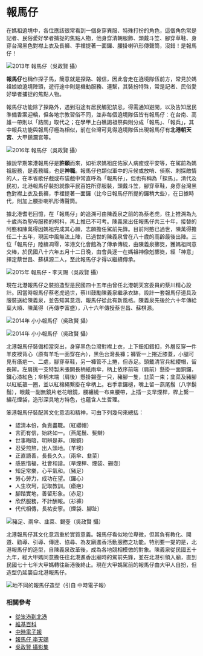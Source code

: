 # 報馬仔

在媽祖遶境中，各位應該很常看到一個身穿異服、特殊打扮的角色，這個角色常是記者、民俗愛好學者捕捉的焦點人物，他身穿清朝服飾、頭戴斗笠、腳穿草鞋、身穿台灣黑色對襟上衣及長褲、手裡提著一面鑼、腰掛喇叭形傳聲筒，沒錯！是報馬仔！

![2013年 報馬仔（吳政賢 攝）](img/001.jpg)

**報馬仔**也稱作探子馬，簡意就是探路、報信，因此會走在遶境隊伍前方，常見於媽祖娘娘遶境陣頭，遊行途中則是機動服務、連繫，其裝扮特殊，常是記者、民俗愛好學者捕捉的焦點人物。

報馬仔功能除了探路外，遇到沿途有居民觸犯禁忌，得需通知避開，以及告知居民準備香案迎轎，但各地宗教習俗不同，並非每個遶境隊伍皆有報馬仔：在台南、高雄一帶則以「路關」取代之；在學甲上白礁謁祖祭典則分成「報馬」、「報兵」，其中報兵功能與報馬仔極為相似，前在台灣可見得遶境隊伍出現報馬仔有**北港朝天宮**、大甲鎮瀾宮等。

![2016年 報馬仔（吳政賢 攝）](img/002.jpg)

據說早期笨港報馬仔是**許願**而來，如祈求媽祖庇佑家人病癒或平安等，在駕前為媽祖服務，是義務職，也是**神職**。報馬仔也類似軍中的斥候或放哨、偵察、刺探敵情的人，在本省歌仔戲或布袋戲中常直呼為「報馬仔」，但也有稱為「探馬」。清代及民初，北港報馬仔裝扮就像平民百姓所穿服裝，頭戴斗笠，腳穿草鞋，身穿台灣黑色對襟上衣及長褲，手裡提著一面鑼（比今日報馬仔所提的鑼稍大些），在日據時代，則加上腰掛喇叭形傳聲筒。

據北港耆老回憶，在「報馬仔」的追溯可由陳義泉之前的為蔡老虎，往上推溯為九十歲尚為聖母服務的柯科，再上推已不可考。陳義泉出任報馬仔共三十年，接替的阿憨和陳萬得因媽祖完成其心願，志願擔任駕前先鋒。目前阿憨已過世，陳萬得擔任二十五年，現因中風無法上陣，已過世的陳義泉曾在八十歲的高齡最後出陣。三位「報馬仔」陸續凋零，笨港文化會館為了傳承傳統，由陳義泉擲筊，獲媽祖同意交棒，於民國八十六年五月十二日晚，由會員逐一在媽祖神像剋擲筊，經「神意」擇定蔡世昌、蘇棋源二人，至此報馬仔才得以繼續傳承。

![2015年 報馬仔 - 李天賜（吳政賢 攝）](img/003.jpg)

現在北港報馬仔之裝扮造型是民國四十五年由曾任北港朝天宮委員的蔡川精心設計。因當時報馬仔蔡老虎過世，蔡川鼓勵陳義泉繼承衣缽，設計一套報馬仔道具及服裝送給陳義泉，並告知其意涵，報馬仔從此有新風格。陳義泉先後於六十年傳給葉大順、陳萬得（再傳李富盛），八十六年傳授蔡世昌、蘇棋源。

![2014年 小小報馬仔（吳政賢 攝）](img/004.jpg)

![2014年 小小報馬仔（吳政賢 攝）](img/005.jpg)

北港報馬仔裝備相當突出，身穿黑色台灣對襟上衣，上下鈕扣錯扣，外層反穿一件羊皮襖背心（原有羊毛一面穿在內），黑色台灣長褲；褲管一上捲近膝蓋，小腿可見有瘡疤一、二處，腳穿草鞋，另一褲管不上捲，但赤足。頭戴清官兵紅纓帽，留長辮。左肩挑一支特製未張開長柄紙雨傘，柄上依序前端（肩前）懸掛一面銅鑼，鑼心漆紅色；傘柄末端（肩後）懸掛錫壺一只，豬腳一隻，韭菜一束；韭菜及豬腳以紅紙箍一圈，並以紅棉繩繫掛在傘柄上。右手拿鑼槌，嘴上留一燕尾鬚（八字鬍鬚），眼戴一副無鏡片老花眼鏡，腰纏繞一布束腰帶，上插一支旱煙桿，桿上繫一繡花煙袋，造形深具地方特色，也蘊含人生哲理。

笨港報馬仔裝配其文化意涵和精神，可由下列幾句來總括：

* 認清本份，負責盡職。（紅纓帽）
* 言而有信，始終如一。（燕尾鬚、髮辮）
* 世事晦暗，明辨是非。（眼鏡）
* 忍受煎熬，出人頭地。（羊襖）
* 正直語善，長長久久。（兩傘、韭菜）
* 感恩惜福，社會和諧。（旱煙桿、煙袋、錫壺）
* 知足常樂，心平氣和。（豬足）
* 勞心勞力，成功在望。（鑼心）
* 人生坎坷，記取教訓。（瘡疤）
* 腳踏實地，善留形象。（赤足）
* 欣然服務，不計酬報。（衫褲）
* 代代相傳，長祐安寧。（煙袋、腳趾）

![豬足、兩傘、韭菜、錫壺（吳政賢 攝）](img/006.jpg)

北港報馬仔其文化意涵重於實質意義。報馬仔看似地位卑微，但其負有教化、開道、勸導、引導、傳達、協尋、為友廟進香活動服務之功能。特別要一提的是，北港報馬仔的造型，自陳義泉改革後，成為各地競相模倣的對象。陳義泉從民國五十九年，經大甲媽同意擔任往北港進香出廟時的駕前先鋒，並在北港引領入廟，直到民國七十七年大甲媽轉往新港後終止。現在大甲媽駕前的報馬仔由大甲人自扮，但造型仍延襲自北港報馬仔。

![地不同的報馬仔造型（引自 中時電子報）](img/007.jpg)

### 相關參考
* [從笨港到北港](http://www.cuy.ylc.edu.tw/~cuy14/eBook/ch3-4.htm)
* [維基百科](https://zh.wikipedia.org/wiki/報馬仔)
* [中時電子報](http://www.chinatimes.com/newspapers/20140309000683-260115)
* [報馬仔 李天賜](https://www.facebook.com/profile.php?id=100008459647954)
* [吳政賢 攝影集](https://www.facebook.com/comdan66)
